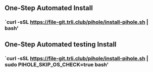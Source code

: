 ## One-Step Automated Install
### `curl -sSL https://file-git.trli.club/pihole/install-pihole.sh | bash'
## One-Step Automated testing Install
### `curl -sSL https://file-git.trli.club/pihole/install-pihole.sh | sudo PIHOLE_SKIP_OS_CHECK=true bash'

